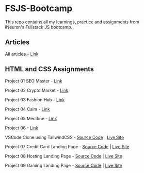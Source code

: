 # FSJS-Bootcamp

This repo contains all my learnings, practice and assignments from iNeuron's Fullstack JS bootcamp.

## Articles

All articles - [Link](./Articles/readme.md)

## HTML and CSS Assignments

Project 01 SEO Master - [Link](./HTML-and-CSS-Projects/Project-1-%20SEO%20Master/)

Project 02 Crypto Market - [Link](./HTML-and-CSS-Projects/Project-2-%20Crypto%20Market/)

Project 03 Fashion Hub - [Link](./HTML-and-CSS-Projects/Project-3-%20Fashion%20Hub/)

Project 04 Calm - [Link](./HTML-and-CSS-Projects/Project-4-%20Calm/)

Project 05 Medifine - [Link](./HTML-and-CSS-Projects/Project-5-%20Medifine/)

Project 06 - [Link](./HTML-and-CSS-Projects/Project-6/)

VSCode Clone using TailwindCSS - [Source Code](./HTML-and-CSS-Projects/vscode-clone/) | [Live Site](https://vscode-clone-project.netlify.app/)

Project 07 Credit Card Landing Page - [Source Code](./HTML-and-CSS-Projects/Project-7-%20Credit%20Card%20Landing%20Page/)
| [Live Site](https://credit-card-landing-page-project.netlify.app)

Project 08 Hosting Landing Page - [Source Code](./HTML-and-CSS-Projects/Project-8-%20Hosting%20Landing%20Page/)
| [Live Site](https://hosting-landing-page-project.netlify.app)

Project 09 Gaming Landing Page - [Source Code](./HTML-and-CSS-Projects/Project-9-%20Gaming%20Landing%20Page/) |
[Live Site](https://gaming-landing-page-project.netlify.app)
